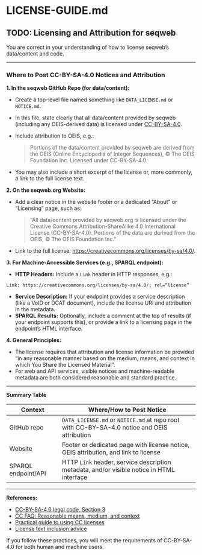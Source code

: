 # LICENSE-GUIDE.md  

## TODO: Licensing and Attribution for seqweb

You are correct in your understanding of how to license seqweb’s data/content and code.

---

### Where to Post CC-BY-SA-4.0 Notices and Attribution

**1. In the seqweb GitHub Repo (for data/content):**
- Create a top-level file named something like `DATA_LICENSE.md` or `NOTICE.md`.
- In this file, state clearly that all data/content provided by seqweb (including any OEIS-derived data) is licensed under [CC-BY-SA-4.0](https://creativecommons.org/licenses/by-sa/4.0/).
- Include attribution to OEIS, e.g.:

  > Portions of the data/content provided by seqweb are derived from the OEIS (Online Encyclopedia of Integer Sequences), © The OEIS Foundation Inc. Licensed under CC-BY-SA-4.0.

- You may also include a short excerpt of the license or, more commonly, a link to the full license text.

**2. On the seqweb.org Website:**
- Add a clear notice in the website footer or a dedicated “About” or “Licensing” page, such as:
  > “All data/content provided by seqweb.org is licensed under the Creative Commons Attribution-ShareAlike 4.0 International License (CC-BY-SA-4.0). Portions of the data are derived from the OEIS, © The OEIS Foundation Inc.”
- Link to the full license: https://creativecommons.org/licenses/by-sa/4.0/.

**3. For Machine-Accessible Services (e.g., SPARQL endpoint):**
- **HTTP Headers:** Include a `Link` header in HTTP responses, e.g.:
```
Link: https://creativecommons.org/licenses/by-sa/4.0/; rel=“license”
```
- **Service Description:** If your endpoint provides a service description (like a VoID or DCAT document), include the license URI and attribution in the metadata.
- **SPARQL Results:** Optionally, include a comment at the top of results (if your endpoint supports this), or provide a link to a licensing page in the endpoint’s HTML interface.

**4. General Principles:**
- The license requires that attribution and license information be provided “in any reasonable manner based on the medium, means, and context in which You Share the Licensed Material”.
- For web and API services, visible notices and machine-readable metadata are both considered reasonable and standard practice.

---

**Summary Table**

| Context                | Where/How to Post Notice                                                                                      |
|------------------------|--------------------------------------------------------------------------------------------------------------|
| GitHub repo            | `DATA_LICENSE.md` or `NOTICE.md` at repo root with CC-BY-SA-4.0 notice and OEIS attribution                 |
| Website                | Footer or dedicated page with license notice, OEIS attribution, and link to license                          |
| SPARQL endpoint/API    | HTTP `Link` header, service description metadata, and/or visible notice in HTML interface                     |

---

**References:**  
- [CC-BY-SA-4.0 legal code, Section 3](https://creativecommons.org/licenses/by-sa/4.0/legalcode.en)  
- [CC FAQ: Reasonable means, medium, and context](https://support.skillscommons.org/faqs/category/8creative-commons-requirement/)  
- [Practical guide to using CC licenses](https://meta.wikimedia.org/wiki/Open_Content_-_A_Practical_Guide_to_Using_Creative_Commons_Licences/The_Creative_Commons_licencing_scheme)  
- [License text inclusion advice](https://www.ibcs.com/creative-commons-faq/)

If you follow these practices, you will meet the requirements of CC-BY-SA-4.0 for both human and machine users.
